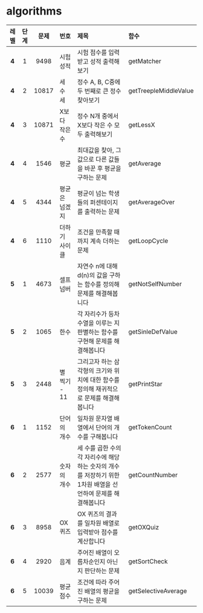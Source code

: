 # algorithms

|레벨|단계|문제 |번호|제목|함수|
|:---:|:---:|:---:|:---|:---|:---|
|**4**|1|9498|시험 성적|시험 점수를 입력받고 성적 출력해보기|getMatcher|
|**4**|2|10817|세 수 세|정수 A, B, C중에 두 번째로 큰 정수 찾아보기|getTreepleMiddleValue|
|**4**|3|10871|X보다 작은 수|정수 N개 중에서 X보다 작은 수 모두 출력해보기|getLessX|
|**4**|4|1546|평균|최대값을 찾아, 그 값으로 다른 값들을 바꾼 후 평균을 구하는 문제|getAverage|
|**4**|5|4344|평균은 넘겠지|평균이 넘는 학생들의 퍼센테이지를 출력하는 문제|getAverageOver|
|**4**|6|1110|더하기 사이클|조건을 만족할 때까지 계속 더하는 문제|getLoopCycle|
|**5**|1|4673|셀프 넘버|자연수 n에 대해 d(n)의 값을 구하는 함수를 정의해 문제를 해결해봅니다|getNotSelfNumber|
|**5**|2|1065|한수|각 자리수가 등차수열을 이루는 지 판별하는 함수를 구현해 문제를 해결해봅니다|getSinleDefValue|
|**5**|3|2448|별 찍기 - 11|그리고자 하는 삼각형의 크기와 위치에 대한 함수를 정의해 재귀적으로 문제를 해결해봅니다|getPrintStar|
|**6**|1|1152|단어의 개수|일차원 문자열 배열에서 단어의 개수를 구해봅니다|getTokenCount|
|**6**|2|2577|숫자의 개수|세 수를 곱한 수의 각 자리수에 해당하는 숫자의 개수를 저장하기 위한 1차원 배열을 선언하여 문제를 해결해봅니다|getCountNumber|
|**6**|3|8958|OX퀴즈|OX 퀴즈의 결과를 일차원 배열로 입력받아 점수를 계산합니다|getOXQuiz|
|**6**|4|2920|음계|주어진 배열이 오름차순인지 아닌지 판단하는 문제|getSortCheck|
|**6**|5|10039|평균 점수|조건에 따라 주어진 배열의 평균을 구하는 문제|getSelectiveAverage|